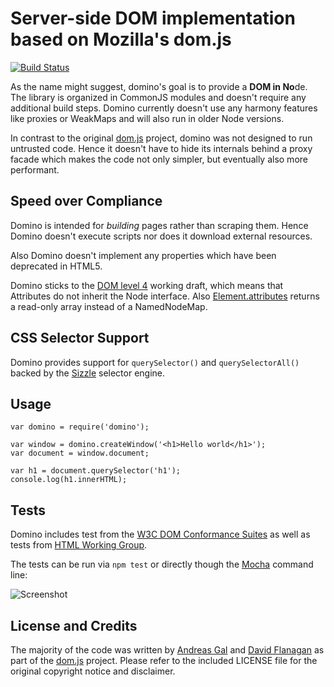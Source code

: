 # Server-side DOM implementation based on Mozilla's dom.js

[![Build Status](https://secure.travis-ci.org/fgnass/domino.png)](http://travis-ci.org/fgnass/domino)

As the name might suggest, domino's goal is to provide a <b>DOM in No</b>de. The library is organized in CommonJS modules and doesn't require any additional build steps. Domino currently doesn't use any harmony features like proxies or WeakMaps and will also run in older Node versions.

In contrast to the original [dom.js](https://github.com/andreasgal/dom.js) project, domino was not designed to run untrusted code. Hence it doesn't have to hide its internals behind a proxy facade which makes the code not only simpler, but eventually also more performant.

## Speed over Compliance

Domino is intended for _building_ pages rather than scraping them. Hence Domino doesn't execute scripts nor does it download external resources.

Also Domino doesn't implement any properties which have been deprecated in HTML5.

Domino sticks to the [DOM level 4](http://dvcs.w3.org/hg/domcore/raw-file/tip/Overview.html#interface-attr) working draft, which means that Attributes do not inherit the Node interface. Also [Element.attributes](http://dvcs.w3.org/hg/domcore/raw-file/tip/Overview.html#dom-element-attributes) returns a read-only array instead of a NamedNodeMap.

## CSS Selector Support

Domino provides support for `querySelector()` and `querySelectorAll()` backed by the [Sizzle](http://sizzlejs.com/) selector engine.

## Usage

    var domino = require('domino');

    var window = domino.createWindow('<h1>Hello world</h1>');
    var document = window.document;

    var h1 = document.querySelector('h1');
    console.log(h1.innerHTML);

## Tests

Domino includes test from the [W3C DOM Conformance Suites](http://www.w3.org/DOM/Test/)
as well as tests from [HTML Working Group](http://www.w3.org/html/wg/wiki/Testing).

The tests can be run via `npm test` or directly though the [Mocha](http://visionmedia.github.com/mocha/) command line:

![Screenshot](http://fgnass.github.com/images/domino.png)

## License and Credits

The majority of the code was written by [Andreas Gal](https://github.com/andreasgal/) and [David Flanagan](https://github.com/davidflanagan) as part of the [dom.js](https://github.com/andreasgal/dom.js) project. Please refer to the included LICENSE file for the original copyright notice and disclaimer.
